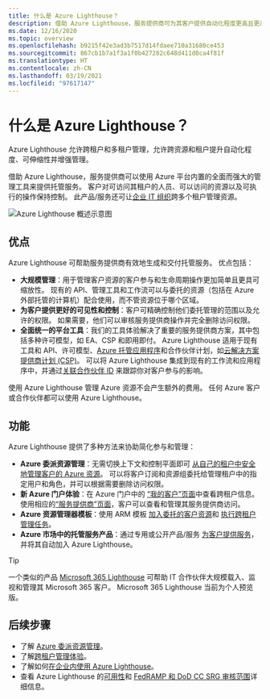```yaml
---
title: 什么是 Azure Lighthouse？
description: 借助 Azure Lighthouse，服务提供商可为其客户提供自动化程度更高且更高效的规模级托管服务。
ms.date: 12/16/2020
ms.topic: overview
ms.openlocfilehash: b9215f42e3ad3b7517d14fdaee710a31680ce453
ms.sourcegitcommit: 867cb1b7a1f3a1f0b427282c648d411d0ca4f81f
ms.translationtype: HT
ms.contentlocale: zh-CN
ms.lasthandoff: 03/19/2021
ms.locfileid: "97617147"
---
```

# <a name="what-is-azure-lighthouse"></a>什么是 Azure Lighthouse？

Azure Lighthouse 允许跨租户和多租户管理，允许跨资源和租户提升自动化程度、可伸缩性并增强管理。

借助 Azure Lighthouse，服务提供商可以使用 Azure 平台内置的全面而强大的管理工具来提供托管服务。 客户对可访问其租户的人员、可以访问的资源以及可执行的操作保持控制。 此产品/服务还可让[企业 IT 组织](concepts/enterprise.md)跨多个租户管理资源。

![Azure Lighthouse 概述示意图](media/azure-lighthouse-overview.jpg)

## <a name="benefits"></a>优点

Azure Lighthouse 可帮助服务提供商有效地生成和交付托管服务。 优点包括：

- **大规模管理**：用于管理客户资源的客户参与和生命周期操作更加简单且更具可缩放性。 现有的 API、管理工具和工作流可以与委托的资源（包括在 Azure 外部托管的计算机）配合使用，而不管资源位于哪个区域。
- **为客户提供更好的可见性和控制**：客户可精确控制他们委托管理的范围以及允许的权限。 如果需要，他们可以审核服务提供商操作并完全删除访问权限。
- **全面统一的平台工具**：我们的工具体验解决了重要的服务提供商方案，其中包括多种许可模型，如 EA、CSP 和即用即付。 Azure Lighthouse 适用于现有工具和 API、许可模型、[Azure 托管应用程序](concepts/managed-applications.md)和合作伙伴计划，如[云解决方案提供商计划 (CSP)](/partner-center/csp-overview)。 可以将 Azure Lighthouse 集成到现有的工作流和应用程序中，并通过[关联合作伙伴 ID](./how-to/partner-earned-credit.md) 来跟踪你对客户参与的影响。

使用 Azure Lighthouse 管理 Azure 资源不会产生额外的费用。 任何 Azure 客户或合作伙伴都可以使用 Azure Lighthouse。

## <a name="capabilities"></a>功能

Azure Lighthouse 提供了多种方法来协助简化参与和管理：

- **Azure 委派资源管理**：无需切换上下文和控制平面即可 [从自己的租户中安全地管理客户的 Azure 资源](concepts/azure-delegated-resource-management.md)。 可以将客户订阅和资源组委托给管理租户中的指定用户和角色，并可以根据需要删除访问权限。
- **新 Azure 门户体验**：在 Azure 门户中的 [“我的客户”页面](how-to/view-manage-customers.md)中查看跨租户信息。 使用相应的[“服务提供商”页面](how-to/view-manage-service-providers.md)，客户可以查看和管理其服务提供商访问。
- **Azure 资源管理器模板**：使用 ARM 模板 [加入委托的客户资源](how-to/onboard-customer.md)和 [执行跨租户管理任务](samples/index.md)。
- **Azure 市场中的托管服务产品**：通过专用或公开产品/服务 [为客户提供服务](concepts/managed-services-offers.md)，并将其自动加入 Azure Lighthouse。

> [!TIP]
> 一个类似的产品 [Microsoft 365 Lighthouse](https://techcommunity.microsoft.com/t5/small-and-medium-business-blog/announcing-microsoft-365-lighthouse-for-managed-service/ba-p/1698181) 可帮助 IT 合作伙伴大规模载入、监视和管理其 Microsoft 365 客户。 Microsoft 365 Lighthouse 当前为个人预览版。

## <a name="next-steps"></a>后续步骤

- 了解 [Azure 委派资源管理](concepts/azure-delegated-resource-management.md)。
- 了解[跨租户管理体验](concepts/cross-tenant-management-experience.md)。
- 了解如何[在企业内使用 Azure Lighthouse](concepts/enterprise.md)。
- 查看 Azure Lighthouse 的[可用性](https://azure.microsoft.com/global-infrastructure/services/?products=azure-lighthouse&regions=all)和 [FedRAMP 和 DoD CC SRG 审核范围](../azure-government/compliance/azure-services-in-fedramp-auditscope.md)详细信息。
